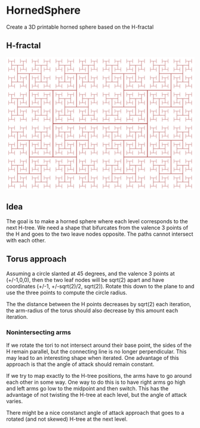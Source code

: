 # HornedSphere
Create a 3D printable horned sphere based on the H-fractal

## H-fractal
![H-tree](H_tree.svg)

## Idea
The goal is to make a horned sphere where each level corresponds to the next H-tree.
We need a shape that bifurcates from the valence 3 points of the H and goes to the two leave nodes opposite.
The paths cannot intersect with each other.

## Torus approach
Assuming a circle slanted at 45 degrees, and the valence 3 points at (+/-1,0,0),
then the two leaf nodes will be sqrt(2) apart and have coordinates (+/-1, +/-sqrt(2)/2, sqrt(2)).
Rotate this down to the plane to and use the three points to compute the circle radius.

The the distance between the H points decreases by sqrt(2) each iteration, the arm-radius of the torus should also decrease by this amount each iteration.

### Nonintersecting arms
If we rotate the tori to not intersect around their base point, the sides of the H remain parallel, but the connecting line is no longer perpendicular.
This may lead to an interesting shape when iterated.
One advantage of this approach is that the angle of attack should remain constant.

If we try to map exactly to the H-tree positions, the arms have to go around each other in some way.
One way to do this is to have right arms go high and left arms go low to the midpoint and then switch.
This has the advantage of not twisting the H-tree at each level, but the angle of attack varies.

There might be a nice constanct angle of attack approach that goes to a rotated (and not skewed) H-tree at the next level.
